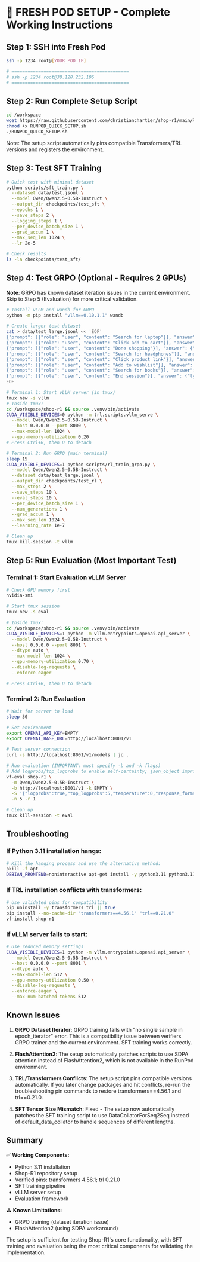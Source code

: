 # 🚀 FRESH POD SETUP - Complete Working Instructions

## Step 1: SSH into Fresh Pod
```bash
ssh -p 1234 root@[YOUR_POD_IP]

# ============================================
# ssh -p 1234 root@38.128.232.106
# ============================================
```

## Step 2: Run Complete Setup Script

```bash
cd /workspace
wget https://raw.githubusercontent.com/christianchartier/shop-r1/main/RUNPOD_QUICK_SETUP.sh
chmod +x RUNPOD_QUICK_SETUP.sh
./RUNPOD_QUICK_SETUP.sh
```

Note: The setup script automatically pins compatible Transformers/TRL versions and registers the environment.

## Step 3: Test SFT Training

```bash
# Quick test with minimal dataset
python scripts/sft_train.py \
  --dataset data/test.jsonl \
  --model Qwen/Qwen2.5-0.5B-Instruct \
  --output_dir checkpoints/test_sft \
  --epochs 1 \
  --save_steps 2 \
  --logging_steps 1 \
  --per_device_batch_size 1 \
  --grad_accum 1 \
  --max_seq_len 1024 \
  --lr 2e-5

# Check results
ls -la checkpoints/test_sft/
```

## Step 4: Test GRPO (Optional - Requires 2 GPUs)

**Note**: GRPO has known dataset iteration issues in the current environment. Skip to Step 5 (Evaluation) for more critical validation.

```bash
# Install vLLM and wandb for GRPO
python -m pip install "vllm==0.10.1.1" wandb

# Create larger test dataset
cat > data/test_large.jsonl << 'EOF'
{"prompt": [{"role": "user", "content": "Search for laptop"}], "answer": {"type": "type_and_submit", "name": "search", "text": "laptop"}, "rationale": "Looking for a laptop"}
{"prompt": [{"role": "user", "content": "Click add to cart"}], "answer": {"type": "click", "name": "add_to_cart"}, "rationale": "Adding to cart"}
{"prompt": [{"role": "user", "content": "Done shopping"}], "answer": {"type": "terminate"}, "rationale": "Finished"}
{"prompt": [{"role": "user", "content": "Search for headphones"}], "answer": {"type": "type_and_submit", "name": "search", "text": "headphones"}, "rationale": "Looking for headphones"}
{"prompt": [{"role": "user", "content": "Click product link"}], "answer": {"type": "click", "name": "product_link"}, "rationale": "Checking product"}
{"prompt": [{"role": "user", "content": "Add to wishlist"}], "answer": {"type": "click", "name": "wishlist"}, "rationale": "Saving for later"}
{"prompt": [{"role": "user", "content": "Search for books"}], "answer": {"type": "type_and_submit", "name": "search", "text": "books"}, "rationale": "Looking for books"}
{"prompt": [{"role": "user", "content": "End session"}], "answer": {"type": "terminate"}, "rationale": "Finished shopping"}
EOF

# Terminal 1: Start vLLM server (in tmux)
tmux new -s vllm
# Inside tmux:
cd /workspace/shop-r1 && source .venv/bin/activate
CUDA_VISIBLE_DEVICES=0 python -m trl.scripts.vllm_serve \
  --model Qwen/Qwen2.5-0.5B-Instruct \
  --host 0.0.0.0 --port 8000 \
  --max-model-len 1024 \
  --gpu-memory-utilization 0.20
# Press Ctrl+B, then D to detach

# Terminal 2: Run GRPO (main terminal)
sleep 15
CUDA_VISIBLE_DEVICES=1 python scripts/rl_train_grpo.py \
  --model Qwen/Qwen2.5-0.5B-Instruct \
  --dataset data/test_large.jsonl \
  --output_dir checkpoints/test_rl \
  --max_steps 2 \
  --save_steps 10 \
  --eval_steps 10 \
  --per_device_batch_size 1 \
  --num_generations 1 \
  --grad_accum 1 \
  --max_seq_len 1024 \
  --learning_rate 1e-7

# Clean up
tmux kill-session -t vllm
```

## Step 5: Run Evaluation (Most Important Test)

### Terminal 1: Start Evaluation vLLM Server
```bash
# Check GPU memory first
nvidia-smi

# Start tmux session
tmux new -s eval

# Inside tmux:
cd /workspace/shop-r1 && source .venv/bin/activate
CUDA_VISIBLE_DEVICES=1 python -m vllm.entrypoints.openai.api_server \
  --model Qwen/Qwen2.5-0.5B-Instruct \
  --host 0.0.0.0 --port 8001 \
  --dtype auto \
  --max-model-len 1024 \
  --gpu-memory-utilization 0.70 \
  --disable-log-requests \
  --enforce-eager

# Press Ctrl+B, then D to detach
```

### Terminal 2: Run Evaluation
```bash
# Wait for server to load
sleep 30

# Set environment
export OPENAI_API_KEY=EMPTY
export OPENAI_BASE_URL=http://localhost:8001/v1

# Test server connection
curl -s http://localhost:8001/v1/models | jq .

# Run evaluation (IMPORTANT: must specify -b and -k flags)
# Add logprobs/top_logprobs to enable self‑certainty; json_object improves formatting
vf-eval shop-r1 \
  -m Qwen/Qwen2.5-0.5B-Instruct \
  -b http://localhost:8001/v1 -k EMPTY \
  -S '{"logprobs":true,"top_logprobs":5,"temperature":0,"response_format":{"type":"json_object"}}' \
  -n 5 -r 1

# Clean up
tmux kill-session -t eval
```

## Troubleshooting

### If Python 3.11 installation hangs:
```bash
# Kill the hanging process and use the alternative method:
pkill -f apt
DEBIAN_FRONTEND=noninteractive apt-get install -y python3.11 python3.11-venv python3.11-dev
```

### If TRL installation conflicts with transformers:
```bash
# Use validated pins for compatibility
pip uninstall -y transformers trl || true
pip install --no-cache-dir "transformers==4.56.1" "trl==0.21.0"
vf-install shop-r1
```

### If vLLM server fails to start:
```bash
# Use reduced memory settings
CUDA_VISIBLE_DEVICES=1 python -m vllm.entrypoints.openai.api_server \
  --model Qwen/Qwen2.5-0.5B-Instruct \
  --host 0.0.0.0 --port 8001 \
  --dtype auto \
  --max-model-len 512 \
  --gpu-memory-utilization 0.50 \
  --disable-log-requests \
  --enforce-eager \
  --max-num-batched-tokens 512
```

## Known Issues

1. **GRPO Dataset Iterator**: GRPO training fails with "no single sample in epoch_iterator" error. This is a compatibility issue between verifiers GRPO trainer and the current environment. SFT training works correctly.

2. **FlashAttention2**: The setup automatically patches scripts to use SDPA attention instead of FlashAttention2, which is not available in the RunPod environment.

3. **TRL/Transformers Conflicts**: The setup script pins compatible versions automatically. If you later change packages and hit conflicts, re-run the troubleshooting pin commands to restore transformers==4.56.1 and trl==0.21.0.

4. **SFT Tensor Size Mismatch**: Fixed - The setup now automatically patches the SFT training script to use DataCollatorForSeq2Seq instead of default_data_collator to handle sequences of different lengths.

## Summary

✅ **Working Components:**
- Python 3.11 installation
- Shop-R1 repository setup
- Verified pins: transformers 4.56.1; trl 0.21.0
- SFT training pipeline
- vLLM server setup
- Evaluation framework

⚠️ **Known Limitations:**
- GRPO training (dataset iteration issue)
- FlashAttention2 (using SDPA workaround)

The setup is sufficient for testing Shop-R1's core functionality, with SFT training and evaluation being the most critical components for validating the implementation.
